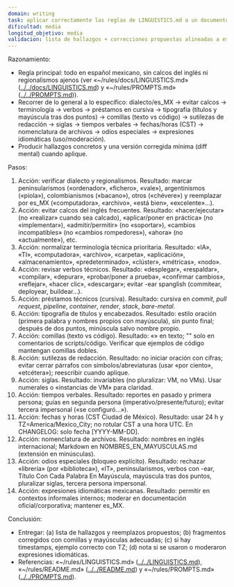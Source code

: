 ```yaml
---
domain: writing
task: aplicar correctamente las reglas de LINGUISTICS.md a un documento Markdown
dificultad: media
longitud_objetivo: media
validacion: lista de hallazgos + correcciones propuestas alineadas a es_MX y reglas tipográficas
---
```

<!-- markdownlint-disable MD041 -->

Razonamiento:
- Regla principal: todo en español mexicano, sin calcos del inglés ni regionalismos ajenos (ver «~/rules/docs/LINGUISTICS.md» ([../../docs/LINGUISTICS.md](../../docs/LINGUISTICS.md)) y «~/rules/PROMPTS.md» ([../../PROMPTS.md](../../PROMPTS.md))).
- Recorrer de lo general a lo específico: dialecto/es_MX → evitar calcos → terminología → verbos → préstamos en cursiva → tipografía (títulos y mayúscula tras dos puntos) → comillas (texto vs código) → sutilezas de redacción → siglas → tiempos verbales → fechas/horas (CST) → nomenclatura de archivos → odios especiales → expresiones idiomáticas (uso/moderación).
- Producir hallazgos concretos y una versión corregida mínima (diff mental) cuando aplique.

Pasos:
1) Acción: verificar dialecto y regionalismos.
   Resultado: marcar peninsularismos («ordenador», «fichero», «vale»), argentinismos («piola»), colombianismos («bacano»), otros («chévere») y reemplazar por es_MX («computadora», «archivo», «está bien», «excelente»...).
2) Acción: evitar calcos del inglés frecuentes.
   Resultado: «hacer/ejecutar» (no «realizar» cuando sea calcado), «aplicar/poner en práctica» (no «implementar»), «admitir/permitir» (no «soportar»), «cambios incompatibles» (no «cambios rompedores»), «ahora» (no «actualmente»), etc.
3) Acción: normalizar terminología técnica prioritaria.
   Resultado: «IA», «TI», «computadora», «archivo», «carpeta», «aplicación», «almacenamiento», «predeterminado», «clúster», «métricas», «nodo».
4) Acción: revisar verbos técnicos.
   Resultado: «desplegar», «respaldar», «compilar», «depurar», «probar/poner a prueba», «confirmar cambios», «reflejar», «hacer clic», «descargar»; evitar -ear spanglish (commitear, deployear, buildear...).
5) Acción: préstamos técnicos (cursiva).
   Resultado: cursiva en *commit*, *pull request*, *pipeline*, *container*, *render*, *stack*, *bare-metal*.
6) Acción: tipografía de títulos y encabezados.
   Resultado: estilo oración (primera palabra y nombres propios con mayúscula), sin punto final; después de dos puntos, minúscula salvo nombre propio.
7) Acción: comillas (texto vs código).
   Resultado: «» en texto; "" solo en comentarios de scripts/código. Verificar que ejemplos de código mantengan comillas dobles.
8) Acción: sutilezas de redacción.
   Resultado: no iniciar oración con cifras; evitar cerrar párrafos con símbolos/abreviaturas (usar «por ciento», «etcétera»); reescribir cuando aplique.
9) Acción: siglas.
   Resultado: invariables (no pluralizar: VM, no VMs). Usar numerales o «instancias de VM» para claridad.
10) Acción: tiempos verbales.
    Resultado: reportes en pasado y primera persona; guías en segunda persona (imperativo/presente/futuro); evitar tercera impersonal («se configuró...»).
11) Acción: fechas y horas (CST Ciudad de México).
    Resultado: usar 24 h y TZ=America/Mexico_City; no rotular CST a una hora UTC. En CHANGELOG: solo fecha [YYYY-MM-DD].
12) Acción: nomenclatura de archivos.
    Resultado: nombres en inglés internacional; Markdown en NOMBRES_EN_MAYUSCULAS.md (extensión en minúsculas).
13) Acción: odios especiales (bloqueo explícito).
    Resultado: rechazar «librería» (por «biblioteca»), «IT», peninsularismos, verbos con -ear, Título Con Cada Palabra En Mayúscula, mayúscula tras dos puntos, pluralizar siglas, tercera persona impersonal.
14) Acción: expresiones idiomáticas mexicanas.
    Resultado: permitir en contextos informales internos; moderar en documentación oficial/corporativa; mantener es_MX.

Conclusión:
- Entregar: (a) lista de hallazgos y reemplazos propuestos; (b) fragmentos corregidos con comillas y mayúsculas adecuadas; (c) si hay timestamps, ejemplo correcto con TZ; (d) nota si se usaron o moderaron expresiones idiomáticas.
- Referencias: «~/rules/LINGUISTICS.md» ([../../LINGUISTICS.md](../../LINGUISTICS.md)), «~/rules/README.md» ([../../README.md](../../README.md)) y «~/rules/PROMPTS.md» ([../../PROMPTS.md](../../PROMPTS.md)).
